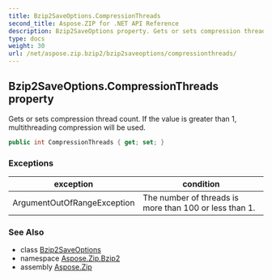 ```yaml
---
title: Bzip2SaveOptions.CompressionThreads
second_title: Aspose.ZIP for .NET API Reference
description: Bzip2SaveOptions property. Gets or sets compression thread count. If the value is greater than 1 multithreading compression will be used
type: docs
weight: 30
url: /net/aspose.zip.bzip2/bzip2saveoptions/compressionthreads/
---
```

## Bzip2SaveOptions.CompressionThreads property

Gets or sets compression thread count. If the value is greater than 1, multithreading compression will be used.

```csharp
public int CompressionThreads { get; set; }
```

### Exceptions

| exception | condition |
| --- | --- |
| ArgumentOutOfRangeException | The number of threads is more than 100 or less than 1. |

### See Also

* class [Bzip2SaveOptions](../)
* namespace [Aspose.Zip.Bzip2](../../bzip2saveoptions/)
* assembly [Aspose.Zip](../../../)


